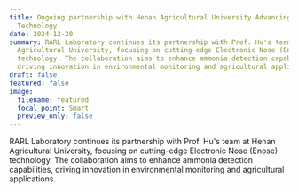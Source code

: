 ```yaml
---
title: Ongoing partnership with Henan Agricultural University Advancing Enose
  Technology
date: 2024-12-20
summary: RARL Laboratory continues its partnership with Prof. Hu's team at Henan
  Agricultural University, focusing on cutting-edge Electronic Nose (Enose)
  technology. The collaboration aims to enhance ammonia detection capabilities,
  driving innovation in environmental monitoring and agricultural applications.
draft: false
featured: false
image:
  filename: featured
  focal_point: Smart
  preview_only: false
---
```

RARL Laboratory continues its partnership with Prof. Hu's team at Henan Agricultural University, focusing on cutting-edge Electronic Nose (Enose) technology. The collaboration aims to enhance ammonia detection capabilities, driving innovation in environmental monitoring and agricultural applications.


